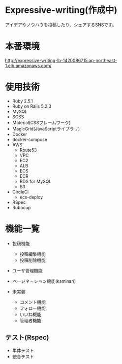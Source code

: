 # Expressive-writing(作成中)
アイデアやノウハウを投稿したり、シェアするSNSです。

# 本番環境
http://expressive-writing-lb-1420086715.ap-northeast-1.elb.amazonaws.com/

# 使用技術
- Ruby 2.5.1
- Ruby on Rails 5.2.3
- MySQL
- SCSS
- Material(CSSフレームワーク) 
- MagicGrid(JavaScriptライブラリ) 
- Docker
- docker-compose
- AWS
  - Route53
  - VPC
  - EC2
  - ALB
  - ECS
  - ECR
  - RDS for MySQL
  - S3
- CircleCI
  - ecs-deploy
- RSpec
- Rubocup

# 機能一覧
- 投稿機能
  - 投稿編集機能
  - 投稿削除機能
- ユーザ管理機能
- ページネーション機能(kaminari)

- 未実装
  - コメント機能
  - フォロー機能
  - いいね機能
  - 管理者機能

## テスト(Rspec)
  - 単体テスト
  - 統合テスト
  